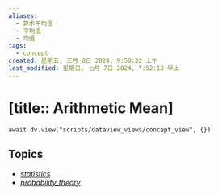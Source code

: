 ```yaml
---
aliases:
  - 算术平均值
  - 平均值
  - 均值
tags:
  - concept
created: 星期五, 三月 8日 2024, 9:58:32 上午
last_modified: 星期日, 七月 7日 2024, 7:52:18 早上
---
```


# [title:: Arithmetic Mean]

```dataviewjs
await dv.view("scripts/dataview_views/concept_view", {})
```

## Topics

- [_statistics_](_statistics_.md)
- [_probability_theory_](_probability_theory_.md)

